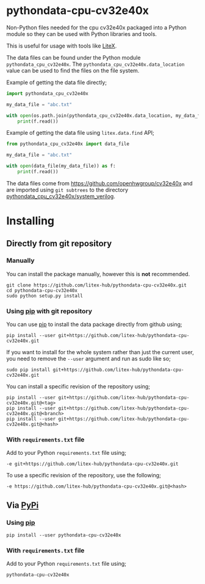 # pythondata-cpu-cv32e40x

Non-Python  files needed for the cpu cv32e40x packaged
into a Python module so they can be used with Python libraries and tools.

This is useful for usage with tools like
[LiteX](https://github.com/enjoy-digital/litex.git).

The data files can be found under the Python module `pythondata_cpu_cv32e40x`. The
`pythondata_cpu_cv32e40x.data_location` value can be used to find the files on the file
system.

Example of getting the data file directly;
```python
import pythondata_cpu_cv32e40x

my_data_file = "abc.txt"

with open(os.path.join(pythondata_cpu_cv32e40x.data_location, my_data_file)) as f:
    print(f.read())
```

Example of getting the data file using `litex.data.find` API;
```python
from pythondata_cpu_cv32e40x import data_file

my_data_file = "abc.txt"

with open(data_file(my_data_file)) as f:
    print(f.read())
```


The data files come from https://github.com/openhwgroup/cv32e40x
and are imported using `git subtrees` to the directory
[pythondata_cpu_cv32e40x/system_verilog](pythondata_cpu_cv32e40x/system_verilog).



# Installing

## Directly from git repository

### Manually

You can install the package manually, however this is **not** recommended.

```
git clone https://github.com/litex-hub/pythondata-cpu-cv32e40x.git
cd pythondata-cpu-cv32e40x
sudo python setup.py install
```

### Using [pip](https://pip.pypa.io/) with git repository

You can use [pip](https://pip.pypa.io/) to install the data package directly
from github using;

```
pip install --user git+https://github.com/litex-hub/pythondata-cpu-cv32e40x.git
```

If you want to install for the whole system rather than just the current user,
you need to remove the `--user` argument and run as sudo like so;

```
sudo pip install git+https://github.com/litex-hub/pythondata-cpu-cv32e40x.git
```

You can install a specific revision of the repository using;
```
pip install --user git+https://github.com/litex-hub/pythondata-cpu-cv32e40x.git@<tag>
pip install --user git+https://github.com/litex-hub/pythondata-cpu-cv32e40x.git@<branch>
pip install --user git+https://github.com/litex-hub/pythondata-cpu-cv32e40x.git@<hash>
```

### With `requirements.txt` file

Add to your Python `requirements.txt` file using;
```
-e git+https://github.com/litex-hub/pythondata-cpu-cv32e40x.git
```

To use a specific revision of the repository, use the following;
```
-e https://github.com/litex-hub/pythondata-cpu-cv32e40x.git@<hash>
```

## Via [PyPi](https://pypi.org/project/pythondata-cpu-cv32e40x/)

### Using [pip](https://pip.pypa.io/)

```
pip install --user pythondata-cpu-cv32e40x
```

### With `requirements.txt` file

Add to your Python `requirements.txt` file using;
```
pythondata-cpu-cv32e40x
```
